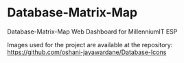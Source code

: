 # Database-Matrix-Map
Database-Matrix-Map Web Dashboard for MillenniumIT ESP

Images used for the project are available at the repository: https://github.com/oshani-jayawardane/Database-Icons
